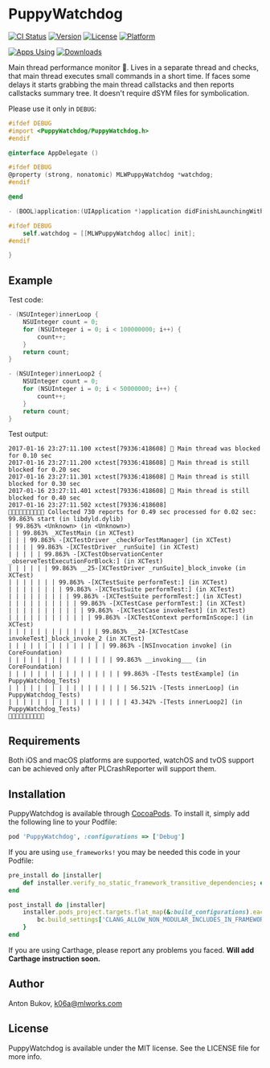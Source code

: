 # PuppyWatchdog

[![CI Status](http://img.shields.io/travis/ML-Works/PuppyWatchdog.svg?style=flat)](https://travis-ci.org/ML-Works/PuppyWatchdog)
[![Version](https://img.shields.io/cocoapods/v/PuppyWatchdog.svg?style=flat)](http://cocoapods.org/pods/PuppyWatchdog)
[![License](https://img.shields.io/cocoapods/l/PuppyWatchdog.svg?style=flat)](http://cocoapods.org/pods/PuppyWatchdog)
[![Platform](https://img.shields.io/cocoapods/p/PuppyWatchdog.svg?style=flat)](http://cocoapods.org/pods/PuppyWatchdog)

[![Apps Using](https://img.shields.io/cocoapods/at/PuppyWatchdog.svg?label=Apps%20Using%20PuppyWatchdog&colorB=28B9FE)](http://cocoapods.org/pods/PuppyWatchdog)
[![Downloads](https://img.shields.io/cocoapods/dt/PuppyWatchdog.svg?label=Total%20Downloads&colorB=28B9FE)](http://cocoapods.org/pods/PuppyWatchdog)

Main thread performance monitor 🐶. Lives in a separate thread and checks, that main thread executes small commands in a short time. If faces some delays it starts grabbing the main thread callstacks and then reports callstacks summary tree. It doesn't require dSYM files for symbolication.

Please use it only in `DEBUG`:
```objective-c
#ifdef DEBUG
#import <PuppyWatchdog/PuppyWatchdog.h>
#endif

@interface AppDelegate ()

#ifdef DEBUG
@property (strong, nonatomic) MLWPuppyWatchdog *watchdog;
#endif

@end

- (BOOL)application:(UIApplication *)application didFinishLaunchingWithOptions:(NSDictionary *)launchOptions {

#ifdef DEBUG
    self.watchdog = [[MLWPuppyWatchdog alloc] init];
#endif

}
```

## Example

Test code:
```objective-c
- (NSUInteger)innerLoop {
    NSUInteger count = 0;
    for (NSUInteger i = 0; i < 100000000; i++) {
        count++;
    }
    return count;
}

- (NSUInteger)innerLoop2 {
    NSUInteger count = 0;
    for (NSUInteger i = 0; i < 50000000; i++) {
        count++;
    }
    return count;
}
```

Test output:
```
2017-01-16 23:27:11.100 xctest[79336:418608] 🐶 Main thread was blocked for 0.10 sec
2017-01-16 23:27:11.200 xctest[79336:418608] 🐶 Main thread is still blocked for 0.20 sec
2017-01-16 23:27:11.301 xctest[79336:418608] 🐶 Main thread is still blocked for 0.30 sec
2017-01-16 23:27:11.401 xctest[79336:418608] 🐶 Main thread is still blocked for 0.40 sec
2017-01-16 23:27:11.502 xctest[79336:418608] 
🐶🐶🐶🐶🐶🐶🐶🐶🐶🐶 Collected 730 reports for 0.49 sec processed for 0.02 sec:
99.863% start (in libdyld.dylib)
| 99.863% <Unknown> (in <Unknown>)
| | 99.863% _XCTestMain (in XCTest)
| | | 99.863% -[XCTestDriver _checkForTestManager] (in XCTest)
| | | | 99.863% -[XCTestDriver _runSuite] (in XCTest)
| | | | | 99.863% -[XCTestObservationCenter _observeTestExecutionForBlock:] (in XCTest)
| | | | | | 99.863% __25-[XCTestDriver _runSuite]_block_invoke (in XCTest)
| | | | | | | 99.863% -[XCTestSuite performTest:] (in XCTest)
| | | | | | | | 99.863% -[XCTestSuite performTest:] (in XCTest)
| | | | | | | | | 99.863% -[XCTestSuite performTest:] (in XCTest)
| | | | | | | | | | 99.863% -[XCTestCase performTest:] (in XCTest)
| | | | | | | | | | | 99.863% -[XCTestCase invokeTest] (in XCTest)
| | | | | | | | | | | | 99.863% -[XCTestContext performInScope:] (in XCTest)
| | | | | | | | | | | | | 99.863% __24-[XCTestCase invokeTest]_block_invoke_2 (in XCTest)
| | | | | | | | | | | | | | 99.863% -[NSInvocation invoke] (in CoreFoundation)
| | | | | | | | | | | | | | | 99.863% __invoking___ (in CoreFoundation)
| | | | | | | | | | | | | | | | 99.863% -[Tests testExample] (in PuppyWatchdog_Tests)
| | | | | | | | | | | | | | | | | 56.521% -[Tests innerLoop] (in PuppyWatchdog_Tests)
| | | | | | | | | | | | | | | | | 43.342% -[Tests innerLoop2] (in PuppyWatchdog_Tests)
🐶🐶🐶🐶🐶🐶🐶🐶🐶🐶
```

## Requirements

Both iOS and macOS platforms are supported, watchOS and tvOS support can be achieved only after PLCrashReporter will support them.

## Installation

PuppyWatchdog is available through [CocoaPods](http://cocoapods.org). To install
it, simply add the following line to your Podfile:

```ruby
pod 'PuppyWatchdog', :configurations => ['Debug']
```

If you are using `use_frameworks!` you may be needed this code in your Podfile:
```ruby
pre_install do |installer|
    def installer.verify_no_static_framework_transitive_dependencies; end
end

post_install do |installer|
    installer.pods_project.targets.flat_map(&:build_configurations).each { |bc|
        bc.build_settings['CLANG_ALLOW_NON_MODULAR_INCLUDES_IN_FRAMEWORK_MODULES'] = 'Yes'
    }
end
```

If you are using Carthage, please report any problems you faced. **Will add Carthage instruction soon.**

## Author

Anton Bukov, k06a@mlworks.com

## License

PuppyWatchdog is available under the MIT license. See the LICENSE file for more info.
